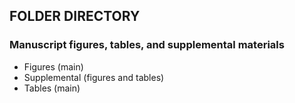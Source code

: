 ## FOLDER DIRECTORY

### Manuscript figures, tables, and supplemental materials

- Figures (main)
- Supplemental (figures and tables)
- Tables (main)
